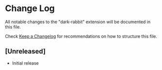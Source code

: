 # Change Log

All notable changes to the "dark-rabbit" extension will be documented in this file.

Check [Keep a Changelog](http://keepachangelog.com/) for recommendations on how to structure this file.

## [Unreleased]

- Initial release

